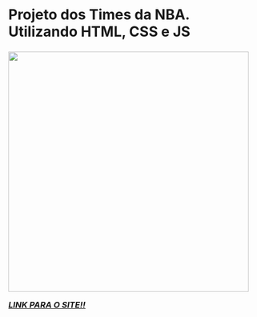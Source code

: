<h1>Projeto dos Times da NBA. Utilizando HTML, CSS e JS</h1> <h3> 

<img width="480em" src ="https://i.pinimg.com/736x/4f/9d/70/4f9d7005f1b9874f57c0fe4e41c2da30.jpg">

<i><a href="https://davirrocha.github.io/teams-NBA/" target="_blank">LINK PARA O SITE!!</a></i>
